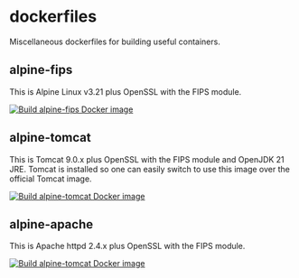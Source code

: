 # dockerfiles
Miscellaneous dockerfiles for building useful containers.

## alpine-fips

This is Alpine Linux v3.21 plus OpenSSL with the FIPS module.

[![Build alpine-fips Docker image](https://github.com/crowleydi/dockerfiles/actions/workflows/build-alpine-fips.yml/badge.svg)](https://github.com/crowleydi/dockerfiles/actions/workflows/build-alpine-fips.yml)

## alpine-tomcat

This is Tomcat 9.0.x plus OpenSSL with the FIPS module and OpenJDK 21 JRE.
Tomcat is installed so one can easily switch to use this image over
the official Tomcat image.

[![Build alpine-tomcat Docker image](https://github.com/crowleydi/dockerfiles/actions/workflows/build-alpine-tomcat.yml/badge.svg)](https://github.com/crowleydi/dockerfiles/actions/workflows/build-alpine-tomcat.yml)

## alpine-apache

This is Apache httpd 2.4.x plus OpenSSL with the FIPS module.

[![Build alpine-tomcat Docker image](https://github.com/crowleydi/dockerfiles/actions/workflows/build-alpine-apache.yml/badge.svg)](https://github.com/crowleydi/dockerfiles/actions/workflows/build-alpine-apache.yml)

